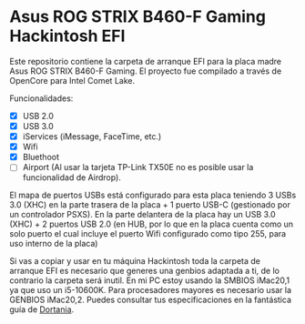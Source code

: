 


# Asus ROG STRIX B460-F Gaming Hackintosh EFI

Este repositorio contiene la carpeta de arranque EFI para la placa madre Asus ROG STRIX B460-F Gaming. El proyecto fue compilado a través de OpenCore para Intel Comet Lake.

Funcionalidades:

- [x] USB 2.0
- [x] USB 3.0
- [x] iServices (iMessage, FaceTime, etc.)
- [x] Wifi
- [x] Bluethoot
- [ ] Airport (Al usar la tarjeta TP-Link TX50E no es posible usar la funcionalidad de Airdrop).

El mapa de puertos USBs está configurado para esta placa teniendo 3 USBs 3.0 (XHC) en la parte trasera de la placa + 1 puerto USB-C (gestionado por un controlador PSXS). En la parte delantera de la placa hay un USB 3.0 (XHC) + 2 puertos USB 2.0 (en HUB, por lo que en la placa cuenta como un solo puerto el cual incluye el puerto Wifi configurado como tipo 255, para uso interno de la placa)

Si vas a copiar y usar en tu máquina Hackintosh toda la carpeta de arranque EFI es necesario que generes una genbios adaptada a ti, de lo contrario la carpeta será inutil. En mi PC estoy usando la SMBIOS iMac20,1 ya que uso un i5-10600K. Para procesadores mayores es necesario usar la GENBIOS iMac20,2. Puedes consultar tus especificaciones en la fantástica guía de [Dortania](https://dortania.github.io/OpenCore-Install-Guide/config.plist/comet-lake.html#platforminfo).
